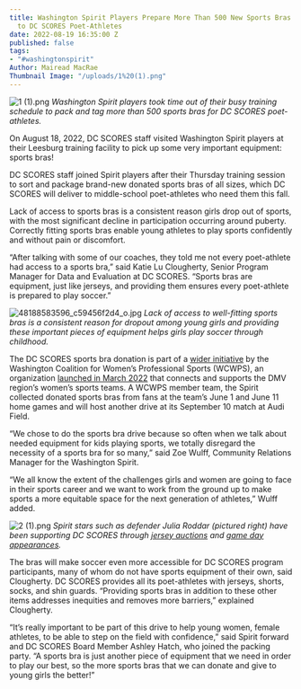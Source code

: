 ```yaml
---
title: Washington Spirit Players Prepare More Than 500 New Sports Bras for Delivery
  to DC SCORES Poet-Athletes
date: 2022-08-19 16:35:00 Z
published: false
tags:
- "#washingtonspirit"
Author: Mairead MacRae
Thumbnail Image: "/uploads/1%20(1).png"
---
```


![1 (1).png](/uploads/1%20(1).png)
*Washington Spirit players took time out of their busy training schedule to pack and tag more than 500 sports bras for DC SCORES poet-athletes.*

On August 18, 2022, DC SCORES staff visited Washington Spirit players at their Leesburg training facility to pick up some very important equipment: sports bras!

DC SCORES staff joined Spirit players after their Thursday training session to sort and package brand-new donated sports bras of all sizes, which DC SCORES will deliver to middle-school poet-athletes who need them this fall.

Lack of access to sports bras is a consistent reason girls drop out of sports, with the most significant decline in participation occurring around puberty. Correctly fitting sports bras enable young athletes to play sports confidently and without pain or discomfort.

“After talking with some of our coaches, they told me not every poet-athlete had access to a sports bra,” said Katie Lu Clougherty, Senior Program Manager for Data and Evaluation at DC SCORES. “Sports bras are equipment, just like jerseys, and providing them ensures every poet-athlete is prepared to play soccer.”

![48188583596_c59456f2d4_o.jpg](/uploads/48188583596_c59456f2d4_o.jpg)
*Lack of access to well-fitting sports bras is a consistent reason for dropout among young girls and providing these important pieces of equipment helps girls play soccer through childhood.*

The DC SCORES sports bra donation is part of a [wider initiative](https://washingtonspirit.com/2022/06/01/washington-spirit-collecting-sports-bra-donations-at-next-two-home-games/) by the Washington Coalition for Women’s Professional Sports (WCWPS), an organization [launched in March 2022](https://washingtonspirit.com/2022/03/25/dc-professional-sports-teams-announce-creation-of-washington-coalition-of-womens-professional-sports/) that connects and supports the DMV region’s women’s sports teams. A WCWPS member team, the Spirit collected donated sports bras from fans at the team’s June 1 and June 11 home games and will host another drive at its September 10 match at Audi Field.

“We chose to do the sports bra drive because so often when we talk about needed equipment for kids playing sports, we totally disregard the necessity of a sports bra for so many,” said Zoe Wulff, Community Relations Manager for the Washington Spirit.

“We all know the extent of the challenges girls and women are going to face in their sports career and we want to work from the ground up to make sports a more equitable space for the next generation of athletes,” Wulff added.

![2 (1).png](/uploads/2%20(1).png)
*Spirit stars such as defender Julia Roddar (pictured right) have been supporting DC SCORES through [jersey auctions](https://www.dcscores.org/blog/2022/07/scores-spirit-jersey-auction) and [game day appearances](https://www.flickr.com/photos/dcscorespictures/albums/72157720067097403).*

The bras will make soccer even more accessible for DC SCORES program participants, many of whom do not have sports equipment of their own, said Clougherty. DC SCORES provides all its poet-athletes with jerseys, shorts, socks, and shin guards. “Providing sports bras in addition to these other items addresses inequities and removes more barriers,” explained Clougherty.

“It’s really important to be part of this drive to help young women, female athletes, to be able to step on the field with confidence,” said Spirit forward and DC SCORES Board Member Ashley Hatch, who joined the packing party. “A sports bra is just another piece of equipment that we need in order to play our best, so the more sports bras that we can donate and give to young girls the better!”